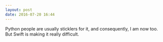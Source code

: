 ```yaml
---
layout: post
date: 2016-07-20 16:44
---
```

Python people are usually sticklers for it, and consequently, I am now too. But Swift is making it really difficult.  
